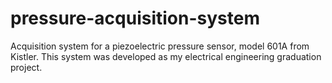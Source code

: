 # pressure-acquisition-system

Acquisition system for a piezoelectric pressure sensor, model 601A from Kistler. This system was developed as my electrical engineering graduation project.
